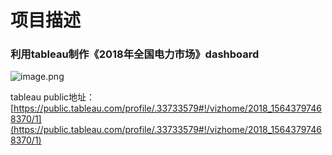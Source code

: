 # 项目描述
### 利用tableau制作《2018年全国电力市场》dashboard

![image.png](https://upload-images.jianshu.io/upload_images/18032205-da40d6ef1eadebd9.png?imageMogr2/auto-orient/strip%7CimageView2/2/w/1240)

tableau public地址：[https://public.tableau.com/profile/.33733579#!/vizhome/2018_15643797468370/1](https://public.tableau.com/profile/.33733579#!/vizhome/2018_15643797468370/1)
